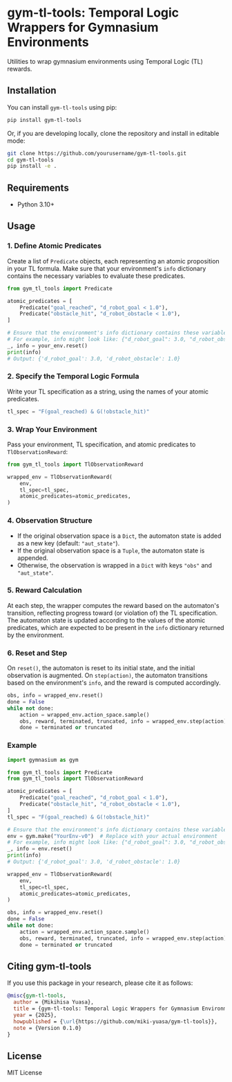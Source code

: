 # gym-tl-tools: Temporal Logic Wrappers for Gymnasium Environments

Utilities to wrap gymnasium environments using Temporal Logic (TL) rewards.

## Installation

You can install `gym-tl-tools` using pip:

```bash
pip install gym-tl-tools
```

Or, if you are developing locally, clone the repository and install in editable mode:

```bash
git clone https://github.com/yourusername/gym-tl-tools.git
cd gym-tl-tools
pip install -e .
```

## Requirements
- Python 3.10+

## Usage

### 1. Define Atomic Predicates
Create a list of `Predicate` objects, each representing an atomic proposition in your TL formula. Make sure that your environment's `info` dictionary contains the necessary variables to evaluate these predicates.

```python
from gym_tl_tools import Predicate

atomic_predicates = [
    Predicate("goal_reached", "d_robot_goal < 1.0"),
    Predicate("obstacle_hit", "d_robot_obstacle < 1.0"),
]

# Ensure that the environment's info dictionary contains these variables.
# For example, info might look like: {"d_robot_goal": 3.0, "d_robot_obstacle": 1.0}
_, info = your_env.reset()
print(info)
# Output: {'d_robot_goal': 3.0, 'd_robot_obstacle': 1.0}
```

### 2. Specify the Temporal Logic Formula
Write your TL specification as a string, using the names of your atomic predicates.

```python
tl_spec = "F(goal_reached) & G(!obstacle_hit)"
```

### 3. Wrap Your Environment
Pass your environment, TL specification, and atomic predicates to `TlObservationReward`:

```python
from gym_tl_tools import TlObservationReward

wrapped_env = TlObservationReward(
    env,
    tl_spec=tl_spec,
    atomic_predicates=atomic_predicates,
)
```

### 4. Observation Structure
- If the original observation space is a `Dict`, the automaton state is added as a new key (default: `"aut_state"`).
- If the original observation space is a `Tuple`, the automaton state is appended.
- Otherwise, the observation is wrapped in a `Dict` with keys `"obs"` and `"aut_state"`.

### 5. Reward Calculation
At each step, the wrapper computes the reward based on the automaton's transition, reflecting progress toward (or violation of) the TL specification. The automaton state is updated according to the values of the atomic predicates, which are expected to be present in the `info` dictionary returned by the environment.

### 6. Reset and Step
On `reset()`, the automaton is reset to its initial state, and the initial observation is augmented. On `step(action)`, the automaton transitions based on the environment's `info`, and the reward is computed accordingly.

```python
obs, info = wrapped_env.reset()
done = False
while not done:
    action = wrapped_env.action_space.sample()
    obs, reward, terminated, truncated, info = wrapped_env.step(action)
    done = terminated or truncated
```

### Example
```python
import gymnasium as gym

from gym_tl_tools import Predicate
from gym_tl_tools import TlObservationReward

atomic_predicates = [
    Predicate("goal_reached", "d_robot_goal < 1.0"),
    Predicate("obstacle_hit", "d_robot_obstacle < 1.0"),
]
tl_spec = "F(goal_reached) & G(!obstacle_hit)"

# Ensure that the environment's info dictionary contains these variables.
env = gym.make("YourEnv-v0")  # Replace with your actual environment
# For example, info might look like: {"d_robot_goal": 3.0, "d_robot_obstacle": 1.0}
_, info = env.reset()
print(info)
# Output: {'d_robot_goal': 3.0, 'd_robot_obstacle': 1.0}

wrapped_env = TlObservationReward(
    env,
    tl_spec=tl_spec,
    atomic_predicates=atomic_predicates,
)

obs, info = wrapped_env.reset()
done = False
while not done:
    action = wrapped_env.action_space.sample()
    obs, reward, terminated, truncated, info = wrapped_env.step(action)
    done = terminated or truncated
```

## Citing gym-tl-tools
If you use this package in your research, please cite it as follows:

```bibtex
@misc{gym-tl-tools,
  author = {Mikihisa Yuasa},
  title = {gym-tl-tools: Temporal Logic Wrappers for Gymnasium Environments},
  year = {2025},
  howpublished = {\url{https://github.com/miki-yuasa/gym-tl-tools}},
  note = {Version 0.1.0}
}
```

## License
MIT License